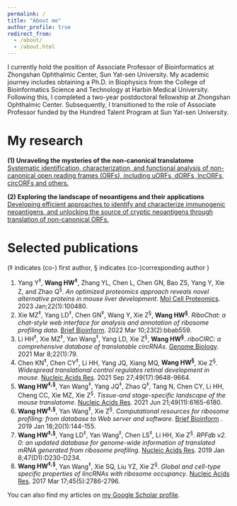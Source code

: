 ```yaml
---
permalink: /
title: "About me"
author_profile: true
redirect_from: 
  - /about/
  - /about.html
---
```


I currently hold the position of Associate Professor of Bioinformatics at Zhongshan Ophthalmic Center, Sun Yat-sen University. My academic journey includes obtaining a Ph.D. in Biophysics from the College of Bioinformatics Science and Technology at Harbin Medical University. Following this, I completed a two-year postdoctoral fellowship at Zhongshan Ophthalmic Center. Subsequently, I transitioned to the role of Associate Professor funded by the Hundred Talent Program at Sun Yat-sen University.


My research 
======
**(1) Unraveling the mysteries of the non-canonical translatome**<br/>
[Systematic identification, characterization, and functional analysis of non-canonical open reading frames (ORFs), including uORFs, dORFs, lncORFs, circORFs and others.]()

**(2) Exploring the landscape of neoantigens and their applications**<br/>
[Developing efficient approaches to identify and characterize immunogenic neoantigens, and unlocking the source of cryptic neoantigens through translation of non-canonical ORFs.]()


Selected publications
======
(‡ indicates (co-) first author, § indicates (co-)corresponding author )
1. Yang Y<sup>‡</sup>, **Wang HW<sup>‡</sup>**, Zhang YL, Chen L, Chen GN, Bao ZS, Yang Y, Xie Z, and Zhao Q<sup>§</sup>. _An optimized proteomics approach reveals novel alternative proteins in mouse liver development_. [Mol Cell Proteomics](https://pubmed.ncbi.nlm.nih.gov/36494044/). 2023 Jan;22(1):100480.
1. Xie MZ<sup>‡</sup>, Yang LD<sup>‡</sup>, Chen GN<sup>‡</sup>, Wang Y, Xie Z<sup>§</sup>, **Wang HW<sup>§</sup>**. _RiboChat: a chat-style web interface for analysis and annotation of ribosome profiling data_. [Brief Bioinform](https://pubmed.ncbi.nlm.nih.gov/35043169/). 2022 Mar 10;23(2):bbab559.
1. Li HH<sup>‡</sup>, Xie MZ<sup>‡</sup>, Yan Wang<sup>‡</sup>, Yang LD, Xie Z<sup>§</sup>, **Wang HW<sup>§</sup>**. _riboCIRC: a comprehensive database of translatable circRNAs_. [Genome Biology](https://pubmed.ncbi.nlm.nih.gov/33685493/). 2021 Mar 8;22(1):79.
1. Chen KN<sup>‡</sup>, Chen CY<sup>‡</sup>, Li HH, Yang JQ, Xiang MQ, **Wang HW<sup>§</sup>**, Xie Z<sup>§</sup>. _Widespread translational control regulates retinal development in mouse_. [Nucleic Acids Res](https://pubmed.ncbi.nlm.nih.gov/34469513/). 2021 Sep 27;49(17):9648-9664.
1. **Wang HW<sup>‡,§</sup>**, Yan Wang<sup>‡</sup>, Yang JQ<sup>‡</sup>, Zhao Q<sup>‡</sup>, Tang N, Chen CY, Li HH, Cheng CC, Xie MZ, Xie Z<sup>§</sup>. _Tissue-and stage-specific landscape of the mouse translatome_. [Nucleic Acids Res](https://pubmed.ncbi.nlm.nih.gov/34107020/). 2021 Jun 21;49(11):6165-6180.
1. **Wang HW<sup>‡,§</sup>**, Yan Wang<sup>‡</sup>, Xie Z<sup>§</sup>. _Computational resources for ribosome profiling: from database to Web server and software_. [Brief Bioinform](https://pubmed.ncbi.nlm.nih.gov/28968766/) . 2019 Jan 18;20(1):144-155.
1. **Wang HW<sup>‡,§</sup>**, Yang LD<sup>‡</sup>, Yan Wang<sup>‡</sup>, Chen LS<sup>‡</sup>, Li HH, Xie Z<sup>§</sup>. _RPFdb v2. 0: an updated database for genome-wide information of translated mRNA generated from ribosome profiling_. [Nucleic Acids Res](https://pubmed.ncbi.nlm.nih.gov/30335166/). 2019 Jan 8;47(D1):D230-D234.
1. **Wang HW<sup>‡,§</sup>**, Yan Wang<sup>‡</sup>, Xie SQ, Liu YZ, Xie Z<sup>§</sup>. _Global and cell-type specific properties of lincRNAs with ribosome occupancy_. [Nucleic Acids Res](https://pubmed.ncbi.nlm.nih.gov/27738133/). 2017 Mar 17;45(5):2786-2796.   

  <div class="wordwrap">You can also find my articles on <a href="{{site.author.googlescholar}}">my Google Scholar profile</a>.</div>
